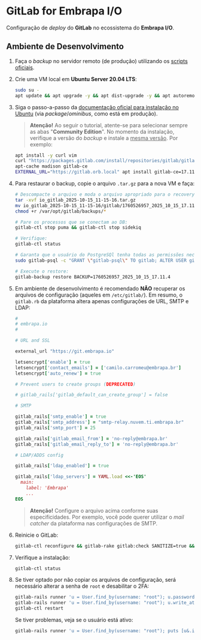 # GitLab for Embrapa I/O

Configuração de _deploy_ do **GitLab** no ecossistema do **Embrapa I/O**.

## Ambiente de Desenvolvimento

1. Faça o _backup_ no servidor remoto (de produção) utilizando os [scripts oficiais](https://github.com/embrapa-io/backup/).
2. Crie uma VM local em **Ubuntu Server 20.04 LTS**:
   
   ```bash
   sudo su -
   apt update && apt upgrade -y && apt dist-upgrade -y && apt autoremove -y && apt autoclean
   ```
   
4. Siga o passo-a-passo da [documentação oficial para instalação no Ubuntu](https://docs.gitlab.com/install/package/ubuntu/) (via _package_/_ominibus_, como está em produção).

   > **Atenção!** Ao seguir o tutorial, atente-se para selecionar sempre as abas "**Community Edition**". No momento da instalação, verifique a versão do _backup_ e instale a <u>mesma versão</u>. Por exemplo:

   ```bash
   apt install -y curl vim
   curl "https://packages.gitlab.com/install/repositories/gitlab/gitlab-ce/script.deb.sh" | bash
   apt-cache madison gitlab-ce
   EXTERNAL_URL="https://gitlab.orb.local" apt install gitlab-ce=17.11.4-ce.0
   ```

5. Para restaurar o backup, copie o arquivo `.tar.gz` para a nova VM e faça:

   ```bash
   # Descompacte o arquivo e moda o arquivo apropriado para o recovery do GitLab:
   tar -xvf io_gitlab_2025-10-15_11-15-16.tar.gz
   mv io_gitlab_2025-10-15_11-15-16/gitlab/1760526957_2025_10_15_17.11.4_gitlab_backup.tar /var/opt/gitlab/backups/
   chmod +r /var/opt/gitlab/backups/*

   # Pare os processos que se conectam ao DB:
   gitlab-ctl stop puma && gitlab-ctl stop sidekiq

   # Verifique:
   gitlab-ctl status

   # Garanta que o usuário do PostgreSQl tenha todas as permissões necessárias:
   sudo gitlab-psql -c "GRANT \"gitlab-psql\" TO gitlab; ALTER USER gitlab WITH SUPERUSER;"

   # Execute o restore:
   gitlab-backup restore BACKUP=1760526957_2025_10_15_17.11.4
   ```

6. Em ambiente de desenvolvimento é recomendado **NÃO** recuperar os arquivos de configuração (aqueles em `/etc/gitlab/`). Em resumo, o `gitlab.rb` da plataforma altera apenas configurações de URL, SMTP e LDAP:

   ```ruby
   #
   # embrapa.io
   #
   
   # URL and SSL
   
   external_url "https://git.embrapa.io"
   
   letsencrypt['enable'] = true
   letsencrypt['contact_emails'] = ['camilo.carromeu@embrapa.br']
   letsencrypt['auto_renew'] = true
   
   # Prevent users to create groups (DEPRECATED)
   
   # gitlab_rails['gitlab_default_can_create_group'] = false
   
   # SMTP
   
   gitlab_rails['smtp_enable'] = true
   gitlab_rails['smtp_address'] = "smtp-relay.nuvem.ti.embrapa.br"
   gitlab_rails['smtp_port'] = 25
   
   gitlab_rails['gitlab_email_from'] = 'no-reply@embrapa.br'
   gitlab_rails['gitlab_email_reply_to'] = 'no-reply@embrapa.br'
   
   # LDAP/ADDS config
   
   gitlab_rails['ldap_enabled'] = true
   
   gitlab_rails['ldap_servers'] = YAML.load <<-'EOS'
     main:
       label: 'Embrapa'
       ...
   EOS
   ```

   > **Atenção!** Configure o arquivo acima conforme suas especificidades. Por exemplo, você pode querer utilizar o _mail catcher_ da plataforma nas configurações de SMTP.
   
7. Reinicie o GitLab:

   ```bash
   gitlab-ctl reconfigure && gitlab-rake gitlab:check SANITIZE=true && gitlab-ctl restart
   ```

8. Verifique a instalação:

   ```bash
   gitlab-ctl status
   ```

9. Se tiver optado por não copiar os arquivos de configuração, será necessário alterar a senha de `root` e desabilitar o 2FA:

   ```bash
   gitlab-rails runner 'u = User.find_by(username: "root"); u.password = "secret"; u.password_confirmation = "secret"; u.save!(validate: false); puts "Senha alterada\!"' && \
   gitlab-rails runner 'u = User.find_by(username: "root"); u.write_attribute(:otp_required_for_login, false); u.write_attribute(:encrypted_otp_secret, nil); u.write_attribute(:encrypted_otp_secret_iv, nil); u.write_attribute(:encrypted_otp_secret_salt, nil); u.write_attribute(:otp_backup_codes, nil); u.save(validate: false); puts "2FA desabilitado!"' && \
   gitlab-ctl restart
   ```

   Se tiver problemas, veja se o usuário está ativo:

   ```bash
   gitlab-rails runner 'u = User.find_by(username: "root"); puts [u&.id, u&.email, u&.username, u&.state]'
   ```
   
